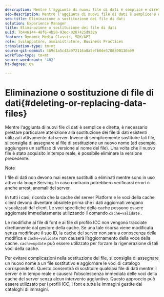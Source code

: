 ```yaml
---
description: Mentre l'aggiunta di nuovi file di dati è semplice e diretta, è necessario prestare particolare attenzione alla sostituzione dei file di dati esistenti utilizzati attivamente dal server. Invece di semplicemente sostituire tali file, si consiglia di assegnare al file di sostituzione un nuovo nome (ad esempio, aggiungere un suffisso di versione al nome del file). Una volta che il nuovo file è stato acquisito in tempo reale, è possibile eliminare la versione precedente.
seo-description: Mentre l'aggiunta di nuovi file di dati è semplice e diretta, è necessario prestare particolare attenzione alla sostituzione dei file di dati esistenti utilizzati attivamente dal server. Invece di semplicemente sostituire tali file, si consiglia di assegnare al file di sostituzione un nuovo nome (ad esempio, aggiungere un suffisso di versione al nome del file). Una volta che il nuovo file è stato acquisito in tempo reale, è possibile eliminare la versione precedente.
seo-title: Eliminazione o sostituzione dei file di dati
solution: Experience Manager
title: Eliminazione o sostituzione dei file di dati
uuid: 7b446144-48f6-4b50-93ec-0287425d932a
feature: Dynamic Media Classic, SDK/API
role: Sviluppatore, amministratore, Business Practices
translation-type: tm+mt
source-git-commit: 469d1a5c43a972116a8a2efb0de5708800130a99
workflow-type: tm+mt
source-wordcount: '402'
ht-degree: 0%

---
```



# Eliminazione o sostituzione di file di dati{#deleting-or-replacing-data-files}

Mentre l&#39;aggiunta di nuovi file di dati è semplice e diretta, è necessario prestare particolare attenzione alla sostituzione dei file di dati esistenti utilizzati attivamente dal server. Invece di semplicemente sostituire tali file, si consiglia di assegnare al file di sostituzione un nuovo nome (ad esempio, aggiungere un suffisso di versione al nome del file). Una volta che il nuovo file è stato acquisito in tempo reale, è possibile eliminare la versione precedente.

>[!NOTE]
>
>I file di dati non devono mai essere sostituiti o eliminati mentre sono in uso attivo da Image Serving. In caso contrario potrebbero verificarsi errori o anche arresti anomali del server.

In tutti i casi, ricorda che la cache del server Platform e le voci della cache client devono diventare obsolete prima che i dati aggiornati vengano visualizzati dal client. Le voci specifiche della cache possono essere aggiornate immediatamente utilizzando il comando `cache=validate` .

Le modifiche ai file di font e ai file di profilo ICC non vengono tracciate direttamente dal gestore della cache. Se una tale risorsa viene modificata senza modificare il suo ID, la cache del server non sarà a conoscenza della modifica e `cache=validate` non causerà l’aggiornamento della voce della cache. `cache=update` può essere utilizzato per forzare la rigenerazione di tali voci della cache.

Per evitare complicazioni nella sostituzione dei file, si consiglia di assegnare un nuovo nome a un file sostitutivo e aggiornare le voci di catalogo corrispondenti. Questo consentirà di sostituire qualsiasi file di dati mentre il server è in tempo reale e causerà l’obsolescenza immediata delle voci della cache del server senza alcun intervento aggiuntivo. Questo approccio può essere utilizzato per i profili ICC, i font e tutte le immagini gestite dai cataloghi di immagini.
